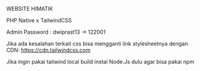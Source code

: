 WEBSITE HIMATIK

PHP Native x TailwindCSS

Admin Password :
dwiprast13 -> 122001

Jika ada kesalahan terkait css bisa mengganti link stylesheetnya dengan CDN:
    https://cdn.tailwindcss.com

Jika ingin pakai tailwind local build instal Node.Js dulu agar bisa pakai npm

